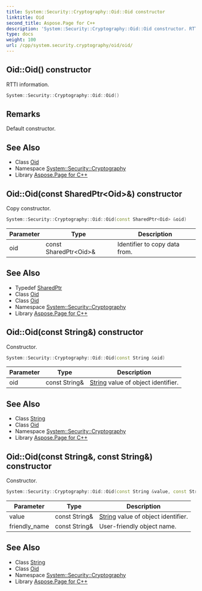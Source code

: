 ```yaml
---
title: System::Security::Cryptography::Oid::Oid constructor
linktitle: Oid
second_title: Aspose.Page for C++
description: 'System::Security::Cryptography::Oid::Oid constructor. RTTI information in C++.'
type: docs
weight: 100
url: /cpp/system.security.cryptography/oid/oid/
---
```

## Oid::Oid() constructor


RTTI information.

```cpp
System::Security::Cryptography::Oid::Oid()
```

## Remarks


Default constructor. 
## See Also

* Class [Oid](../)
* Namespace [System::Security::Cryptography](../../)
* Library [Aspose.Page for C++](../../../)
## Oid::Oid(const SharedPtr\<Oid\>\&) constructor


Copy constructor.

```cpp
System::Security::Cryptography::Oid::Oid(const SharedPtr<Oid> &oid)
```


| Parameter | Type | Description |
| --- | --- | --- |
| oid | const SharedPtr\<Oid\>\& | Identifier to copy data from. |

## See Also

* Typedef [SharedPtr](../../../system/sharedptr/)
* Class [Oid](../)
* Class [Oid](../)
* Namespace [System::Security::Cryptography](../../)
* Library [Aspose.Page for C++](../../../)
## Oid::Oid(const String\&) constructor


Constructor.

```cpp
System::Security::Cryptography::Oid::Oid(const String &oid)
```


| Parameter | Type | Description |
| --- | --- | --- |
| oid | const String\& | [String](../../../system/string/) value of object identifier. |

## See Also

* Class [String](../../../system/string/)
* Class [Oid](../)
* Namespace [System::Security::Cryptography](../../)
* Library [Aspose.Page for C++](../../../)
## Oid::Oid(const String\&, const String\&) constructor


Constructor.

```cpp
System::Security::Cryptography::Oid::Oid(const String &value, const String &friendly_name)
```


| Parameter | Type | Description |
| --- | --- | --- |
| value | const String\& | [String](../../../system/string/) value of object identifier. |
| friendly_name | const String\& | User-friendly object name. |

## See Also

* Class [String](../../../system/string/)
* Class [Oid](../)
* Namespace [System::Security::Cryptography](../../)
* Library [Aspose.Page for C++](../../../)
